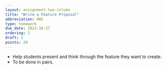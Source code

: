 ```yaml
---
layout: assignment-two-column
title: "Write a Feature Proposal"
abbreviation: HW2
type: homework
due_date: 2023-10-27
ordering: 2
draft: 1
points: 20
---
```


* Help students present and think through the feature they want to create.
* To be done in pairs.